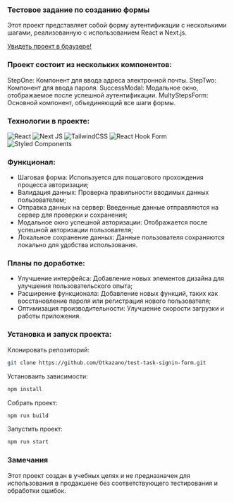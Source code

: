 ### Тестовое задание по созданию формы 

Этот проект представляет собой форму аутентификации с несколькими шагами, реализованную с использованием React и Next.js.

[Увидеть проект в браузере!](https://test-task-signin-form.vercel.app/)

### Проект состоит из нескольких компонентов:

StepOne: Компонент для ввода адреса электронной почты.
StepTwo: Компонент для ввода пароля.
SuccessModal: Модальное окно, отображаемое после успешной аутентификации.
MultyStepsForm: Основной компонент, объединяющий все шаги формы.

### Технологии в проекте:

![React](https://img.shields.io/badge/react-%2320232a.svg?style=for-the-badge&logo=react&logoColor=%2361DAFB)
![Next JS](https://img.shields.io/badge/Next-black?style=for-the-badge&logo=next.js&logoColor=white)
![TailwindCSS](https://img.shields.io/badge/tailwindcss-%2338B2AC.svg?style=for-the-badge&logo=tailwind-css&logoColor=white)
![React Hook Form](https://img.shields.io/badge/React%20Hook%20Form-%23EC5990.svg?style=for-the-badge&logo=reacthookform&logoColor=white)
![Styled Components](https://img.shields.io/badge/styled--components-DB7093?style=for-the-badge&logo=styled-components&logoColor=white)

### Функционал:

- Шаговая форма: Используется для пошагового прохождения процесса авторизации;
- Валидация данных: Проверка правильности вводимых данных пользователем;
- Отправка данных на сервер: Введенные данные отправляются на сервер для проверки и сохранения;
- Модальное окно успешной авторизации: Отображается после успешной авторизации пользователя;
- Локальное сохранение данных: Данные пользователя сохраняются локально для удобства использования.

### Планы по доработке:

- Улучшение интерфейса: Добавление новых элементов дизайна для улучшения пользовательского опыта;
- Расширение функционала: Добавление новых функций, таких как восстановление пароля или регистрация нового пользователя;
- Оптимизация производительности: Улучшение скорости загрузки и работы приложения.

### Установка и запуск проекта:

Клонировать репозиторий:

```bash
git clone https://github.com/Otkazano/test-task-signin-form.git
```

Установаить зависимости:

```bash
npm install
```

Собрать проект:

```bash
npm run build
```

Запустить проект:

```bash
npm run start
```

### Замечания

Этот проект создан в учебных целях и не предназначен для использования в продакшене без соответствующего тестирования и обработки ошибок.
